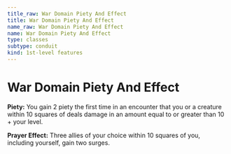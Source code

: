 ```yaml
---
title_raw: War Domain Piety And Effect
title: War Domain Piety And Effect
name_raw: War Domain Piety And Effect
name: War Domain Piety And Effect
type: classes
subtype: conduit
kind: 1st-level features
---
```


# War Domain Piety And Effect

**Piety:** You gain 2 piety the first time in an encounter that you or a creature within 10 squares of deals damage in an amount equal to or greater than 10 + your level.

**Prayer Effect:** Three allies of your choice within 10 squares of you, including yourself, gain two surges.
